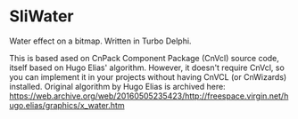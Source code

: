 # SliWater
Water effect on a bitmap. Written in Turbo Delphi.

This is based ased on CnPack Component Package (CnVcl) source code, itself based on Hugo Elias' algorithm.
However, it doesn't require CnVcl, so you can implement it in your projects without having CnVCL (or CnWizards) installed.
Original algorithm by Hugo Elias is archived here:
https://web.archive.org/web/20160505235423/http://freespace.virgin.net/hugo.elias/graphics/x_water.htm
